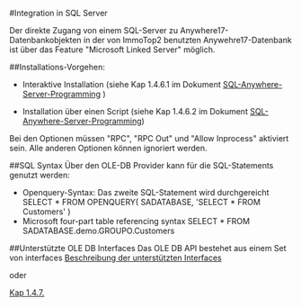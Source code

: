 #Integration in SQL Server

Der direkte Zugang von einem SQL-Server zu Anywhere17-Datenbankobjekten in der von ImmoTop2 benutzten Anywehre17-Datenbank ist über das Feature "Microsoft Linked Server" möglich.


##Installations-Vorgehen:
- Interaktive Installation 
  (siehe Kap 1.4.6.1  im Dokument [SQL-Anywhere-Server-Programming](https://help.sap.com/doc/9457f880abbe4bc8bebc18109daae0ca/17.0/en-US/SQL-Anywhere-Server-Programming-en.pdf) )

- Installation über einen Script
  (siehe Kap 1.4.6.2 im Dokument [SQL-Anywhere-Server-Programming](https://help.sap.com/doc/9457f880abbe4bc8bebc18109daae0ca/17.0/en-US/SQL-Anywhere-Server-Programming-en.pdf))

Bei den Optionen müssen "RPC", "RPC Out"  und "Allow Inprocess" aktiviert sein.
Alle anderen Optionen können ignoriert werden.

##SQL Syntax
Über den OLE-DB Provider kann für die SQL-Statements genutzt werden:
- Openquery-Syntax: Das zweite SQL-Statement wird durchgereicht
  SELECT * FROM OPENQUERY( SADATABASE, 'SELECT * FROM Customers' )
- Microsoft four-part table referencing syntax
  SELECT * FROM SADATABASE.demo.GROUPO.Customers

##Unterstützte OLE DB Interfaces
Das OLE DB API bestehet aus einem Set von interfaces 
[Beschreibung der unterstützten Interfaces](https://help.sap.com/docs/SAP_SQL_Anywhere/98ad9ec940e2465695685d98e308dff5/3bd9bd526c5f1014b15da1ec5a67c8c9.html?locale=en-US&version=17.0&q=linked%20server)

oder

[Kap 1.4.7.](https://help.sap.com/doc/9457f880abbe4bc8bebc18109daae0ca/17.0/en-US/SQL-Anywhere-Server-Programming-en.pdf)